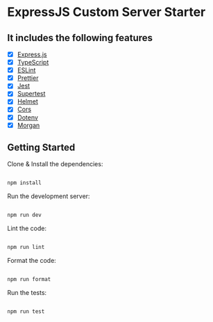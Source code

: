# ExpressJS Custom Server Starter

## It includes the following features

- [x] [Express.js](https://expressjs.com/)
- [x] [TypeScript](https://www.typescriptlang.org/)
- [x] [ESLint](https://eslint.org/)
- [x] [Prettier](https://prettier.io/)
- [x] [Jest](https://jestjs.io/)
- [x] [Supertest](https://www.npmjs.com/package/supertest)
- [x] [Helmet](https://helmetjs.github.io/)
- [x] [Cors](https://www.npmjs.com/package/cors)
- [x] [Dotenv](https://www.npmjs.com/package/dotenv)
- [x] [Morgan](https://www.npmjs.com/package/morgan)

## Getting Started

Clone & Install the dependencies:

```bash

npm install

```

Run the development server:

```bash

npm run dev

```

Lint the code:

```bash

npm run lint

```

Format the code:

```bash

npm run format

```

Run the tests:

```bash

npm run test

```
